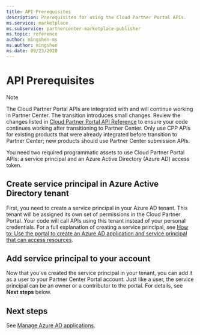 ```yaml
---
title: API Prerequisites
description: Prerequisites for using the Cloud Partner Portal APIs.
ms.service: marketplace
ms.subservice: partnercenter-marketplace-publisher
ms.topic: reference
author: mingshen-ms
ms.author: mingshen
ms.date: 09/23/2020
---
```


# API Prerequisites

> [!NOTE]
> The Cloud Partner Portal APIs are integrated with and will continue working in Partner Center. The transition introduces small changes. Review the changes listed in [Cloud Partner Portal API Reference](cloud-partner-portal-api-overview.md) to ensure your code continues working after transitioning to Partner Center. Only use CPP APIs for existing products that were already integrated before transition to Partner Center; new products should use Partner Center submission APIs.

You need two required programmatic assets to use Cloud Partner Portal APIs: a service principal and an Azure Active Directory (Azure AD) access token.

## Create service principal in Azure Active Directory tenant

First, you need to create a service principal in your Azure AD tenant. This tenant will be assigned its own set of permissions in the Cloud Partner Portal. Your code will call APIs using this tenant instead of your personal credentials. For a full explanation of creating a service principal, see [How to: Use the portal to create an Azure AD application and service principal that can access resources](/azure/active-directory/develop/howto-create-service-principal-portal).

## Add service principal to your account

Now that you've created the service principal in your tenant, you can add it as a user to your Partner Center Portal account. Just like a user, the service principal can be an owner or a contributor to the portal. For details, see **Next steps** below.

## Next steps

See [Manage Azure AD applications](manage-aad-apps.md).

